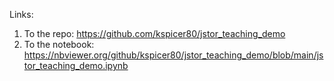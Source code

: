 Links:

1. To the repo:  https://github.com/kspicer80/jstor_teaching_demo
2. To the notebook: https://nbviewer.org/github/kspicer80/jstor_teaching_demo/blob/main/jstor_teaching_demo.ipynb